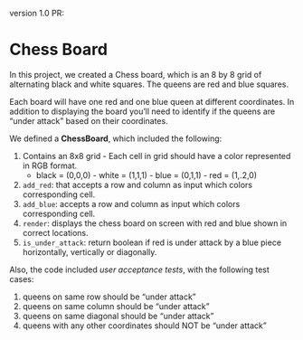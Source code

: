 version 1.0 PR: 

# Chess Board
In this project, we created a Chess board, which is an 8 by 8 grid of alternating black and white squares. 
The queens are red and blue squares.

Each board will have one red and one blue queen at different coordinates.
In addition to displaying the board you’ll need to identify if the queens are “under attack” based on their coordinates.

We defined a **ChessBoard**, which included the following:
1. Contains an 8x8 grid - Each cell in grid should have a color represented in RGB format. 
    - black = (0,0,0) - white = (1,1,1) - blue = (0,1,1) - red = (1,.2,0)
2. `add_red`: that accepts a row and column as input which colors corresponding cell.
3. `add_blue`: accepts a row and column as input which colors corresponding cell.
4. `render`: displays the chess board on screen with red and blue shown in correct locations.
5. `is_under_attack`: return boolean if red is under attack by a blue piece horizontally, vertically or diagonally.

Also, the code included _user acceptance tests_, with the following test cases:
1. queens on same row should be “under attack”
2. queens on same column should be “under attack”
3. queens on same diagonal should be “under attack”
4. queens with any other coordinates should NOT be “under attack”
